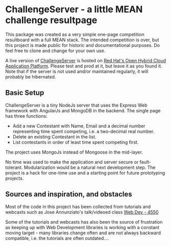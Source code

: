 ChallengeServer - a little MEAN challenge resultpage
====================================================================

This package was created as a very simple one-page competition resultboard with a full MEAN stack. The intended competition is over, but this project is made public for historic and documentational purposes. Do feel free to clone and change for your own use.

A live version of [ChallengeServer](http://cserver-systek.rhcloud.com/) is hosted on [Red Hat's Open Hybrid Cloud Application Platform](https://www.openshift.com/). Please test and prod at it, but leave it as you found it.
Note that if the server is not used and/or maintained regularly, it will probably be hibernated.


Basic Setup
-----------

ChallengeServer is a tiny NodeJs server that uses the Express Web framework with AngularJs and MongoDB in the backend. 
The single page has three functions:
 * Add a new Contestant with Name, Email and a decimal number representing time spent competing, i.e. a two-decimal real number.
 * Delete an existing Contestant in the list.
 * List contestants in order of least time spent competing first.
 
The project uses MongoJs instead of Mongoose in the mid-layer.  

No time was used to make the application and server secure or fault-tolerant. Modularization would be a natural next development step. 
The project is a hack for one-time use and a starting point for future prototyping projects.


Sources and inspiration, and obstacles
--------------------------------------

Most of the code in this project has been collected from tutorials and webcasts such as Jose Annunziato's talk/videoed class [Web Dev - 4550](https://www.youtube.com/watch?v=34951nhtQco)

Some of the tutorials and webcasts has also been the source of frustration as keeping up with Web Development libraries is working with a constant moving target - many libraries change often and are not always backward compatible, i.e. the tutorials are often outdated....

